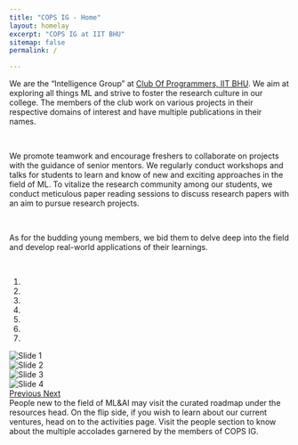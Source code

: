 ```yaml
---
title: "COPS IG - Home"
layout: homelay
excerpt: "COPS IG at IIT BHU"
sitemap: false
permalink: /

---
```


<style>
/* added a shift class to shift the carousel's chevron */
.shift{
  margin-top: -140px;
}
figure {
     margin-bottom:30px;
     margin-top:30px;
     margin-left:65px;
}
</style>


  We are the “Intelligence Group” at [Club Of Programmers, IIT BHU](https://www.copsiitbhu.co.in/). We aim at exploring all things ML and strive to foster the research culture in our college. The members of the club work on various projects in their respective domains of interest and have multiple publications in their names. 

  <br>

  We promote teamwork and encourage freshers to collaborate on projects with the guidance of senior mentors. We regularly conduct workshops and talks for students to learn and know of new and exciting approaches in the field of ML. To vitalize the research community among our students, we conduct meticulous paper reading sessions to discuss research papers with an aim to pursue research projects.

  <br>

  As for the budding young members, we bid them to delve deep into the field and develop real-world applications of their learnings.

  <br>

<div markdown="0" id="carousel" class="carousel slide" data-ride="carousel" data-interval="4000" data-pause="hover" >
<!-- Menu -->
<ol class="carousel-indicators">
    <li data-target="#carousel" data-slide-to="0" class="active"></li>
    <li data-target="#carousel" data-slide-to="1"></li>
    <li data-target="#carousel" data-slide-to="2"></li>
    <li data-target="#carousel" data-slide-to="3"></li>
    <li data-target="#carousel" data-slide-to="4"></li>
    <li data-target="#carousel" data-slide-to="5"></li>
    <li data-target="#carousel" data-slide-to="6"></li>
</ol>
<!-- Items -->
<div class="carousel-inner" markdown="0">
 <div class="item active">
        <img src="{{ site.url }}{{ site.baseurl }}/images/slider7001400/COPS_LOGO.png" alt="Slide 1" />
    </div>
    <div class="item">
        <img src="{{ site.url }}{{ site.baseurl }}/images/slider7001400/AS.png" alt="Slide 2" />
    </div>
    <div class="item">
        <img src="{{ site.url }}{{ site.baseurl }}/images/slider7001400/SN!.png" alt="Slide 3" />
    </div>
    <div class="item">
        <img src="{{ site.url }}{{ site.baseurl }}/images/slider7001400/GPT_CODING_DEMONSTARTION (2).png" alt="Slide 4" />
    </div>
  
<!-- added a shift class -->
  <a class="left carousel-control shift" href="#carousel" role="button" data-slide="prev">
    <span class="glyphicon glyphicon-chevron-left" aria-hidden="true"></span>
    <span class="sr-only">Previous</span>
  </a>
<!-- added a shift class -->
  <a class="right carousel-control shift" href="#carousel" role="button" data-slide="next">
    <span class="glyphicon glyphicon-chevron-right" aria-hidden="true"></span>
    <span class="sr-only">Next</span>
  </a>
<!-- </div> -->

<br>
 People new to the field of ML&AI may visit the curated roadmap under the resources head. On the flip side, if you wish to learn about our current ventures, head on to the activities page. Visit the people section to know about the multiple accolades garnered by the members of COPS IG.
 <br>
 <br>
 <br> 


  
